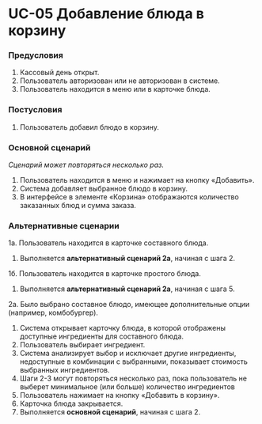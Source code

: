 # UC-05 Добавление блюда в корзину

### Предусловия

1. Кассовый день открыт.
2. Пользователь авторизован или не авторизован в системе.
3. Пользователь находится в меню или в карточке блюда.

### Постусловия

1. Пользователь добавил блюдо в корзину.

### Основной сценарий

*Сценарий может повторяться несколько раз.*

1. Пользователь находится в меню и нажимает на кнопку «Добавить».
2. Система добавляет выбранное блюдо в корзину.
3. В интерфейсе в элементе «Корзина» отображаются количество заказанных блюд и сумма заказа.

### Альтернативные сценарии

1a. Пользователь находится в карточке составного блюда.

1. Выполняется **альтернативный сценарий 2а**, начиная с шага 2.

1б. Пользователь находится в карточке простого блюда.

1. Выполняется **альтернативный сценарий 2а**, начиная с шага 5.

2а. Было выбрано составное блюдо, имеющее дополнительные опции (например, комбобургер). 

1. Система открывает карточку блюда, в которой отображены доступные ингредиенты для составного блюда.
2. Пользователь выбирает ингредиент.
3. Система анализирует выбор и исключает другие ингредиенты, недоступные в комбинации с выбранными, показывает стоимость выбранных ингредиентов.
4. Шаги 2-3 могут повторяться несколько раз, пока пользователь не выберет минимальное (или больше) количество ингредиентов
5. Пользователь нажимает на кнопку «Добавить в корзину».
6. Карточка блюда закрывается.
7. Выполняется **основной сценарий**, начиная с шага 2.


